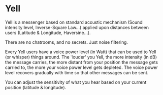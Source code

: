 # Yell
Yell is a messenger based on standard acoustic mechanism (Sound intensity level, Inverse-Square Law...) applied upon distances between users (Latitude & Longitude, Haversine...).

There are no chatrooms, and no secrets. Just noise filtering.

Every Yell users have a voice power level (in Watt) that can be used to Yell (or whisper) things around.
The 'louder' you Yell, the more intensity (in dB) the message carries, the more distant from your position the message gets carried to, the more your voice power level gets depleted.
The voice power level recovers gradually with time so that other messages can be sent.

You can adjust the sensitivity of what you hear based on your current position (latitude & longitude).

